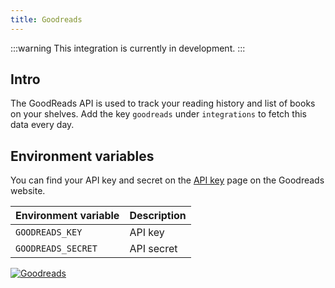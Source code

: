 ```yaml
---
title: Goodreads
---
```


:::warning
This integration is currently in development.
:::

## Intro

The GoodReads API is used to track your reading history and list of books on your shelves. Add the key `goodreads` under `integrations` to fetch this data every day.

## Environment variables

You can find your API key and secret on the [API key](https://www.goodreads.com/api/keys) page on the Goodreads website.

| Environment variable | Description |
| -------------------- | ----------- |
| `GOODREADS_KEY`      | API key     |
| `GOODREADS_SECRET`   | API secret  |

<a href="/docs/integrations/goodreads"><img class="logos" alt="Goodreads" src="https://stethoscope.js.org/branding/integrations/goodreads.png" /></a>
